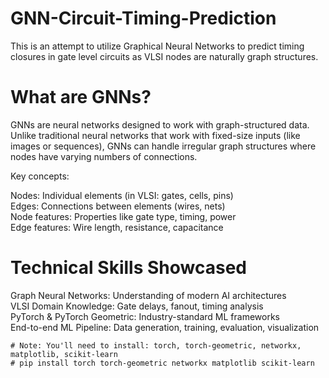 # GNN-Circuit-Timing-Prediction
This is an attempt to utilize Graphical Neural Networks to predict timing closures in gate level circuits as VLSI nodes are naturally graph structures.

# What are GNNs?  
GNNs are neural networks designed to work with graph-structured data. Unlike traditional neural networks that work with fixed-size inputs (like images or sequences), GNNs can handle irregular graph structures where nodes have varying numbers of connections.


Key concepts:

Nodes: Individual elements (in VLSI: gates, cells, pins)  
Edges: Connections between elements (wires, nets)  
Node features: Properties like gate type, timing, power  
Edge features: Wire length, resistance, capacitance  

# Technical Skills Showcased  

Graph Neural Networks: Understanding of modern AI architectures  
VLSI Domain Knowledge: Gate delays, fanout, timing analysis  
PyTorch & PyTorch Geometric: Industry-standard ML frameworks  
End-to-end ML Pipeline: Data generation, training, evaluation, visualization  

    # Note: You'll need to install: torch, torch-geometric, networkx, matplotlib, scikit-learn
    # pip install torch torch-geometric networkx matplotlib scikit-learn
